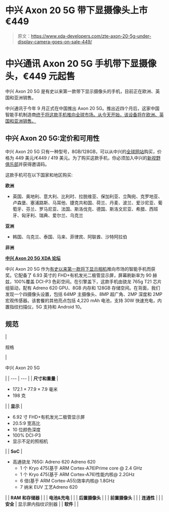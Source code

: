# 中兴 Axon 20 5G 带下显摄像头上市€449

> 原文：<https://www.xda-developers.com/zte-axon-20-5g-under-display-camera-goes-on-sale-449/>

# 中兴通讯 Axon 20 5G 手机带下显摄像头，€449 元起售

中兴 Axon 20 5G 是有史以来第一款带下显示摄像头的手机，目前正在欧洲、英国和亚洲销售。

中兴通讯于今年 9 月正式在中国推出 Axon 20 5G。推出近四个月后，这家中国智能手机制造商[终于将这款手机推向全球市场。从今天开始，该设备将在欧洲、英国和亚洲销售。](https://www.xda-developers.com/zte-axon-20-5g-global/)

## 中兴 Axon 20 5G:定价和可用性

中兴 Axon 20 5G 只有一种型号，8GB/128GB，可以从中兴的[全球网站](http://global.ztedevices.com)购买，价格为 449 美元/€449 / 419 美元。为了购买这款手机，你必须加入中兴的[新视野俱乐部](https://events.ztedevices.com/zte-subscription-page)并获得邀请码。

这款手机可在以下国家和地区购买:

**欧洲**

*   英国、奥地利、意大利、比利时、拉脱维亚、保加利亚、立陶宛、克罗地亚、卢森堡、塞浦路斯、马耳他、捷克共和国、荷兰、丹麦、波兰、爱沙尼亚、葡萄牙、芬兰、罗马尼亚、法国、斯洛伐克、德国、斯洛文尼亚、希腊、西班牙、匈牙利、瑞典、爱尔兰、乌克兰

**亚洲**

*   韩国、乌克兰、泰国、马来、菲律宾、阿联酋、沙特阿拉伯

**非洲**

**[中兴 Axon 20 5G XDA 论坛](https://forum.xda-developers.com/c/zte-axon-20-5g.11461/)**

中兴 Axon 20 5G 作为[有史以来第一款将下显示相机](https://www.xda-developers.com/zte-a20-5g-first-smartphone-under-screen-camera/)推向市场的智能手机而获奖。它配备了 6.93 英寸的 FHD+有机发光二极管显示屏，屏幕刷新率为 90 赫兹，100%覆盖 DCI-P3 色彩空间。在引擎盖下，这款手机由骁龙 765g T21 芯片组驱动，配有 Adreno 620 GPU、8GB 内存和 128GB 存储空间。在背面，我们发现一个四摄像头设置，包括 64MP 主摄像头、8MP 超广角、2MP 深度和 2MP 宏观传感器。该套餐的其他亮点包括 4,220 mAh 电池，支持 30W 快速充电，内置指纹扫描仪，5G 支持和 Android 10。

## 规范

| 

规格

 | 

中兴 Axon 20 5G

 |
| --- | --- |
| **尺寸和重量** | 

*   172.1 × 77.9 × 7.9 毫米
*   198 克

 |
| **显示** | 

*   6.92 寸 FHD+有机发光二极管显示屏
*   20.5:9 宽高比
*   10 位颜色深度
*   100% DCI-P3
*   显示不足的照相机

 |
| **SoC** | 

*   高通骁龙 765G: Adreno 620 Adreno 620
    *   1 个 Kryo 475(基于 ARM Cortex-A76)Prime core @ 2.4 GHz
    *   1 个 Kryo 475(基于 ARM Cortex-A76)性能内核@ 2.2GHz
    *   6 倍(基于 ARM Cortex-A55)效率内核@ 1.8GHz
    *   7 纳米 EUV 工艺Adreno 620

 |
| **RAM 和存储器** |  |
| **电池&充电** |  |
| **后置摄像头** |  |
| **前置摄像头** |  |
| **连通性** |  |
| **安全** | 显示屏内指纹识别器 |
| **软件** |  |